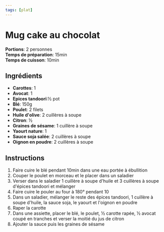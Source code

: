 ```yaml
---
tags: [plat]
---
```

# Mug cake au chocolat
<CenteredImage :src="$withBase('/images/recettes/bowl_poulet_epice.jpg')" alt="recette" width="500" />

**Portions**: 2 personnes<br>
**Temps de préparation**: 15min<br>
**Temps de cuisson**: 10min<br>

## Ingrédients
- **Carottes**: 1
- **Avocat**: 1
- **Epices tandoori**:½ pot
- **Blé**: 150g
- **Poulet**: 2 filets
- **Huile d'olive**: 2 cuillères à soupe
- **Citron**: ½
- **Graines de sésame**: 1 cuillère à soupe
- **Yaourt nature**: 1
- **Sauce soja salée**: 2 cuillères à soupe
- **Oignon en poudre**: 2 cuillères à soupe

## Instructions
1. Faire cuire le blé pendant 10min dans une eau portée à ébullition
2. Couper le poulet en morceau et le placer dans un saladier
3. Verser dans le saladier 1 cuillère à soupe d'huile et 3 cuillères à soupe d'épices tandoori et mélanger
4. Faire cuire le pouler au four à 180° pendant 10
5. Dans un saladier, mélanger le reste des épices tandoori, 1 cuillère à soupe d'huile, la sauce soja, le yaourt et l'oignon en poudre
6. Raper la carotte
7. Dans une assiette, placer le blé, le poulet, ½ carotte rapée, ½ avocat coupé en tranches et verser la moitié du jus de citron
8. Ajouter la sauce puis les graines de sésame
